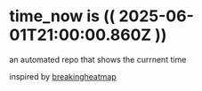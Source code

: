 # time_now is (( 2025-06-01T21:00:00.860Z ))

an automated repo that shows the currnent time

inspired by [breakingheatmap](https://github.com/breakingheatmap/breakingheatmap)